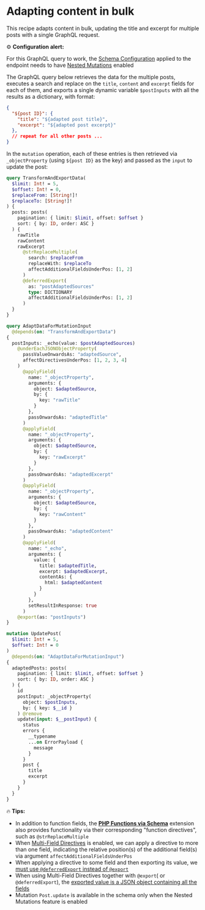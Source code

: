 # Adapting content in bulk

This recipe adapts content in bulk, updating the title and excerpt for multiple posts with a single GraphQL request.

<div class="doc-config-highlight" markdown=1>

⚙️ **Configuration alert:**

For this GraphQL query to work, the [Schema Configuration](https://gatographql.com/guides/use/creating-a-schema-configuration/) applied to the endpoint needs to have [Nested Mutations](https://gatographql.com/guides/schema/using-nested-mutations/) enabled

</div>

The GraphQL query below retrieves the data for the multiple posts, executes a search and replace on the `title`, `content` and `excerpt` fields for each of them, and exports a single dynamic variable `$postInputs` with all the results as a dictionary, with format:

```json
{
  "${post ID}": {
    "title": "${adapted post title}",
    "excerpt": "${adapted post excerpt}"
  },
  // repeat for all other posts ...
}
```

In the `mutation` operation, each of these entries is then retrieved via `_objectProperty` (using `${post ID}` as the key) and passed as the `input` to update the post:

```graphql
query TransformAndExportData(
  $limit: Int! = 5,
  $offset: Int! = 0,
  $replaceFrom: [String!]!
  $replaceTo: [String!]!
) {
  posts: posts(
    pagination: { limit: $limit, offset: $offset }
    sort: { by: ID, order: ASC }
  ) {
    rawTitle
    rawContent
    rawExcerpt
      @strReplaceMultiple(
        search: $replaceFrom
        replaceWith: $replaceTo
        affectAdditionalFieldsUnderPos: [1, 2]
      )
      @deferredExport(
        as: "postAdaptedSources"
        type: DICTIONARY
        affectAdditionalFieldsUnderPos: [1, 2]
      )
  }
}

query AdaptDataForMutationInput
  @depends(on: "TransformAndExportData")
{
  postInputs: _echo(value: $postAdaptedSources)
    @underEachJSONObjectProperty(
      passValueOnwardsAs: "adaptedSource",
      affectDirectivesUnderPos: [1, 2, 3, 4]
    )
      @applyField(
        name: "_objectProperty",
        arguments: {
          object: $adaptedSource,
          by: {
            key: "rawTitle"
          }
        },
        passOnwardsAs: "adaptedTitle"
      )
      @applyField(
        name: "_objectProperty",
        arguments: {
          object: $adaptedSource,
          by: {
            key: "rawExcerpt"
          }
        },
        passOnwardsAs: "adaptedExcerpt"
      )
      @applyField(
        name: "_objectProperty",
        arguments: {
          object: $adaptedSource,
          by: {
            key: "rawContent"
          }
        },
        passOnwardsAs: "adaptedContent"
      )
      @applyField(
        name: "_echo",
        arguments: {
          value: {
            title: $adaptedTitle,
            excerpt: $adaptedExcerpt,
            contentAs: {
              html: $adaptedContent
            }
          }
        },
        setResultInResponse: true
      )
    @export(as: "postInputs")
}

mutation UpdatePost(
  $limit: Int! = 5,
  $offset: Int! = 0
)
  @depends(on: "AdaptDataForMutationInput")
{
  adaptedPosts: posts(
    pagination: { limit: $limit, offset: $offset }
    sort: { by: ID, order: ASC }
  ) {
    id
    postInput: _objectProperty(
      object: $postInputs,
      by: { key: $__id }
    ) @remove
    update(input: $__postInput) {
      status
      errors {
        __typename
        ...on ErrorPayload {
          message
        }
      }
      post {
        title
        excerpt
      }
    }
  }
}
```

<div class="doc-highlight" markdown=1>

🔥 **Tips:**

- In addition to function fields, the [**PHP Functions via Schema**](https://gatographql.com/extensions/php-functions-via-schema/) extension also provides functionality via their corresponding "function directives", such as `@strReplaceMultiple`
- When [Multi-Field Directives](https://gatographql.com/guides/special-features/multifield-directives/) is enabled, we can apply a directive to more than one field, indicating the relative position(s) of the additional field(s) via argument `affectAdditionalFieldsUnderPos`
- When applying a directive to some field and then exporting its value, we [must use `@deferredExport` instead of `@export`](https://gatographql.com/guides/schema/executing-multiple-queries-concurrently/#heading-multi-field-directives)
- When using Multi-Field Directives together with `@export`( or `@deferredExport`), the [exported value is a JSON object containing all the fields](https://gatographql.com/guides/schema/executing-multiple-queries-concurrently/#heading-dictionary-type-/-multi-field)
- Mutation `Post.update` is available in the schema only when the Nested Mutations feature is enabled

</div>
